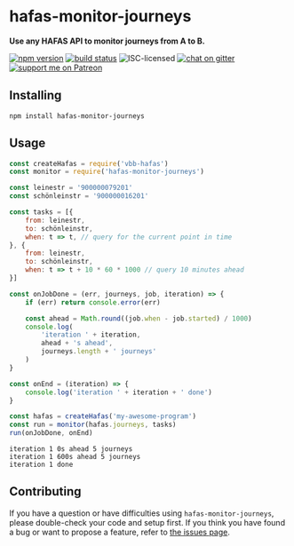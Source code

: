 # hafas-monitor-journeys

**Use any HAFAS API to monitor journeys from A to B.**

[![npm version](https://img.shields.io/npm/v/hafas-monitor-journeys.svg)](https://www.npmjs.com/package/hafas-monitor-journeys)
[![build status](https://api.travis-ci.org/derhuerst/hafas-monitor-journeys.svg?branch=master)](https://travis-ci.org/derhuerst/hafas-monitor-journeys)
![ISC-licensed](https://img.shields.io/github/license/derhuerst/hafas-monitor-journeys.svg)
[![chat on gitter](https://badges.gitter.im/derhuerst.svg)](https://gitter.im/derhuerst)
[![support me on Patreon](https://img.shields.io/badge/support%20me-on%20patreon-fa7664.svg)](https://patreon.com/derhuerst)


## Installing

```shell
npm install hafas-monitor-journeys
```


## Usage

```js
const createHafas = require('vbb-hafas')
const monitor = require('hafas-monitor-journeys')

const leinestr = '900000079201'
const schönleinstr = '900000016201'

const tasks = [{
	from: leinestr,
	to: schönleinstr,
	when: t => t, // query for the current point in time
}, {
	from: leinestr,
	to: schönleinstr,
	when: t => t + 10 * 60 * 1000 // query 10 minutes ahead
}]

const onJobDone = (err, journeys, job, iteration) => {
	if (err) return console.error(err)

	const ahead = Math.round((job.when - job.started) / 1000)
	console.log(
		'iteration ' + iteration,
		ahead + 's ahead',
		journeys.length + ' journeys'
	)
}

const onEnd = (iteration) => {
	console.log('iteration ' + iteration + ' done')
}

const hafas = createHafas('my-awesome-program')
const run = monitor(hafas.journeys, tasks)
run(onJobDone, onEnd)
```

```
iteration 1 0s ahead 5 journeys
iteration 1 600s ahead 5 journeys
iteration 1 done
```


## Contributing

If you have a question or have difficulties using `hafas-monitor-journeys`, please double-check your code and setup first. If you think you have found a bug or want to propose a feature, refer to [the issues page](https://github.com/derhuerst/hafas-monitor-journeys/issues).
